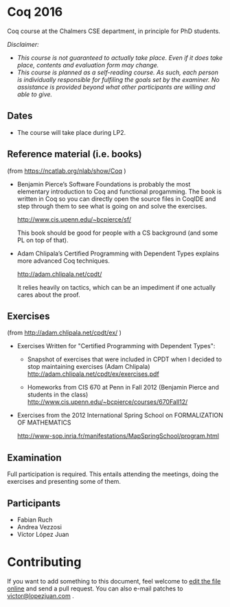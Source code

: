 # Coq 2016

Coq course at the Chalmers CSE department, in principle for PhD students.

*Disclaimer:*
- *This course is not guaranteed to actually take place. Even if it does take place, contents and evaluation form may change.*
- *This course is planned as a self-reading course. As such, each person is individually responsible for fulfiling the goals set by the examiner. No assistance is provided beyond what other participants are willing and able to give.*

## Dates

+ The course will take place during LP2.

## Reference material (i.e. books)

(from https://ncatlab.org/nlab/show/Coq )

+ Benjamin Pierce’s Software Foundations is probably the most elementary introduction to Coq and functional progamming. The book is written in Coq so you can directly open the source files in CoqIDE and step through them to see what is going on and solve the exercises.
  
  http://www.cis.upenn.edu/~bcpierce/sf/
  
  This book should be good for people with a CS background (and some PL on top of that).

+ Adam Chlipala’s Certified Programming with Dependent Types explains more advanced Coq    techniques.

  http://adam.chlipala.net/cpdt/
  
  It relies heavily on tactics, which can be an impediment if one actually cares about the proof.  

## Exercises

(from http://adam.chlipala.net/cpdt/ex/ )

+ Exercises Written for "Certified Programming with Dependent Types":

  + Snapshot of exercises that were included in CPDT when I decided to stop maintaining exercises (Adam Chlipala)
    http://adam.chlipala.net/cpdt/ex/exercises.pdf
  
  + Homeworks from CIS 670 at Penn in Fall 2012 (Benjamin Pierce and students in the class)
    http://www.cis.upenn.edu/~bcpierce/courses/670Fall12/
  
+ Exercises from the 2012 International Spring School on FORMALIZATION OF MATHEMATICS
  
  http://www-sop.inria.fr/manifestations/MapSpringSchool/program.html 
  
## Examination

Full participation is required. This entails attending the meetings, doing the exercises and presenting some of them. 

## Participants

+ Fabian Ruch
+ Andrea Vezzosi 
+ Víctor López Juan

# Contributing

If you want to add something to this document, feel welcome to [edit the file online][1] and send a pull request.
You can also e-mail patches to <victor@lopezjuan.com> .

[1]: https://github.com/vlopezj/coq-course-2016/edit/master/README.md



